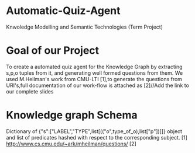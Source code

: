 # Automatic-Quiz-Agent
Knwoledge Modelling and Semantic Technologies (Term Project)

# Goal of our Project
To create a automated quiz agent for the Knowledge Graph by extracting s,p,o tuples from it, and generating well formed questions 
from them.
We used M.Heilman's work from CMU-LTI [1],to generate the questions from URI's,full documentation of our work-flow is attached as 
[2]//Add the link to our complete slides
# Knowledge graph Schema
Dictionary of {"s":["LABEL","TYPE",list[(("o",type_of_o),list["p"])]]} object and list of predicates hashed with respect to 
the corresponding subject.
[1] http://www.cs.cmu.edu/~ark/mheilman/questions/
[2]
